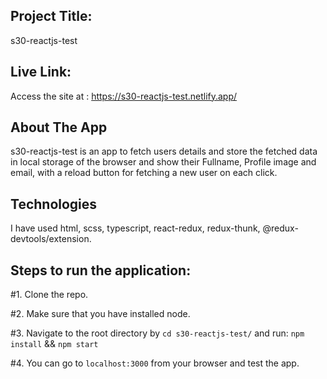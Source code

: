 ## Project Title:

s30-reactjs-test

## Live Link:

Access the site at : https://s30-reactjs-test.netlify.app/

## About The App

s30-reactjs-test is an app to fetch users details and store the fetched data in local storage of the browser and show their Fullname, Profile image and email, with a reload button for fetching a new user on each click.

##  Technologies

I have used html, scss, typescript, react-redux, redux-thunk, @redux-devtools/extension.

## Steps to run the application:

#1. Clone the repo.

#2. Make sure that you have installed node.

#3. Navigate to the root directory by `cd s30-reactjs-test/` and run: `npm install` && `npm start`

#4. You can go to `localhost:3000` from your browser and test the app.
